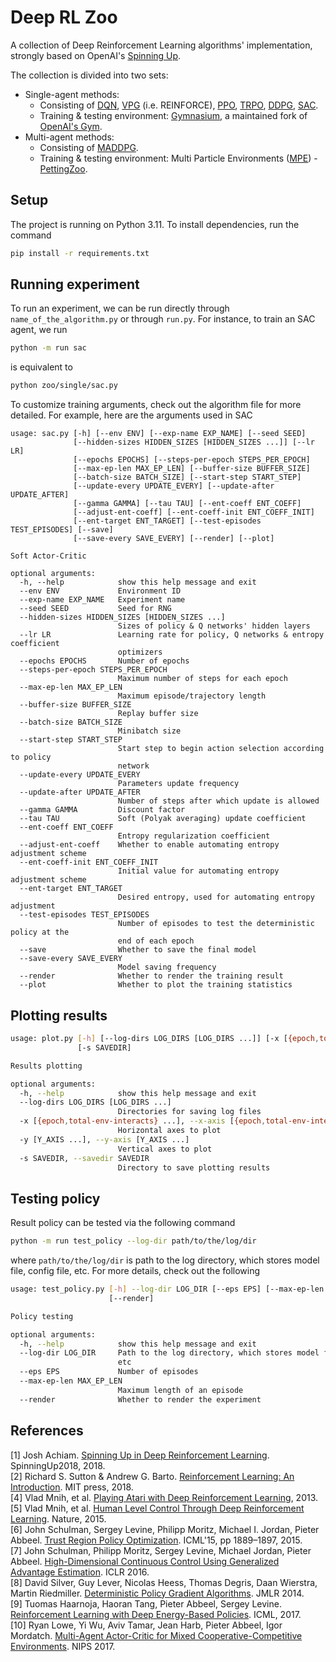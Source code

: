 
# Deep RL Zoo
A collection of Deep Reinforcement Learning algorithms' implementation, strongly based on OpenAI's [Spinning Up](https://github.com/openai/spinningup).  

The collection is divided into two sets:
- Single-agent methods:
    - Consisting of [DQN](./zoo/single/dqn.py), [VPG](./zoo/single/vpg.py) (i.e. REINFORCE), [PPO](./zoo/single/ppo.py), [TRPO](./zoo/single/trpo.py), [DDPG](./zoo/single/ddpg.py), [SAC](./zoo/single/sac.py).
    - Training & testing environment: [Gymnasium](https://gymnasium.farama.org), a maintained fork of [OpenAI's Gym](https://github.com/openai/gym).
- Multi-agent methods:
    - Consisting of [MADDPG](./zoo/multi/maddpg.py).
    - Training & testing environment: Multi Particle Environments ([MPE](https://pettingzoo.farama.org/environments/mpe/)) - [PettingZoo](https://pettingzoo.farama.org).

## Setup
The project is running on Python 3.11. To install dependencies, run the command
```bash
pip install -r requirements.txt
```

## Running experiment
To run an experiment, we can be run directly through `name_of_the_algorithm.py` or through `run.py`. For instance, to train an SAC agent, we run
```bash
python -m run sac
```
is equivalent to
```bash
python zoo/single/sac.py
```
To customize training arguments, check out the algorithm file for more detailed. For example, here are the arguments used in SAC
```
usage: sac.py [-h] [--env ENV] [--exp-name EXP_NAME] [--seed SEED]
              [--hidden-sizes HIDDEN_SIZES [HIDDEN_SIZES ...]] [--lr LR]
              [--epochs EPOCHS] [--steps-per-epoch STEPS_PER_EPOCH]
              [--max-ep-len MAX_EP_LEN] [--buffer-size BUFFER_SIZE]
              [--batch-size BATCH_SIZE] [--start-step START_STEP]
              [--update-every UPDATE_EVERY] [--update-after UPDATE_AFTER]
              [--gamma GAMMA] [--tau TAU] [--ent-coeff ENT_COEFF]
              [--adjust-ent-coeff] [--ent-coeff-init ENT_COEFF_INIT]
              [--ent-target ENT_TARGET] [--test-episodes TEST_EPISODES] [--save]
              [--save-every SAVE_EVERY] [--render] [--plot]

Soft Actor-Critic

optional arguments:
  -h, --help            show this help message and exit
  --env ENV             Environment ID
  --exp-name EXP_NAME   Experiment name
  --seed SEED           Seed for RNG
  --hidden-sizes HIDDEN_SIZES [HIDDEN_SIZES ...]
                        Sizes of policy & Q networks' hidden layers
  --lr LR               Learning rate for policy, Q networks & entropy coefficient
                        optimizers
  --epochs EPOCHS       Number of epochs
  --steps-per-epoch STEPS_PER_EPOCH
                        Maximum number of steps for each epoch
  --max-ep-len MAX_EP_LEN
                        Maximum episode/trajectory length
  --buffer-size BUFFER_SIZE
                        Replay buffer size
  --batch-size BATCH_SIZE
                        Minibatch size
  --start-step START_STEP
                        Start step to begin action selection according to policy
                        network
  --update-every UPDATE_EVERY
                        Parameters update frequency
  --update-after UPDATE_AFTER
                        Number of steps after which update is allowed
  --gamma GAMMA         Discount factor
  --tau TAU             Soft (Polyak averaging) update coefficient
  --ent-coeff ENT_COEFF
                        Entropy regularization coefficient
  --adjust-ent-coeff    Whether to enable automating entropy adjustment scheme
  --ent-coeff-init ENT_COEFF_INIT
                        Initial value for automating entropy adjustment scheme
  --ent-target ENT_TARGET
                        Desired entropy, used for automating entropy adjustment
  --test-episodes TEST_EPISODES
                        Number of episodes to test the deterministic policy at the
                        end of each epoch
  --save                Whether to save the final model
  --save-every SAVE_EVERY
                        Model saving frequency
  --render              Whether to render the training result
  --plot                Whether to plot the training statistics
```

## Plotting results
```bash
usage: plot.py [-h] [--log-dirs LOG_DIRS [LOG_DIRS ...]] [-x [{epoch,total-env-interacts} ...]] [-y [Y_AXIS ...]]
               [-s SAVEDIR]

Results plotting

optional arguments:
  -h, --help            show this help message and exit
  --log-dirs LOG_DIRS [LOG_DIRS ...]
                        Directories for saving log files
  -x [{epoch,total-env-interacts} ...], --x-axis [{epoch,total-env-interacts} ...]
                        Horizontal axes to plot
  -y [Y_AXIS ...], --y-axis [Y_AXIS ...]
                        Vertical axes to plot
  -s SAVEDIR, --savedir SAVEDIR
                        Directory to save plotting results
```

## Testing policy
Result policy can be tested via the following command
```bash
python -m run test_policy --log-dir path/to/the/log/dir
```
where `path/to/the/log/dir` is path to the log directory, which stores model file, config file, etc. For more details, check out the following
```bash
usage: test_policy.py [-h] --log-dir LOG_DIR [--eps EPS] [--max-ep-len MAX_EP_LEN]
                      [--render]

Policy testing

optional arguments:
  -h, --help            show this help message and exit
  --log-dir LOG_DIR     Path to the log directory, which stores model file, config file,
                        etc
  --eps EPS             Number of episodes
  --max-ep-len MAX_EP_LEN
                        Maximum length of an episode
  --render              Whether to render the experiment
```

## References
[1] Josh Achiam. [Spinning Up in Deep Reinforcement Learning](https://spinningup.openai.com/). SpinningUp2018, 2018.  
[2] Richard S. Sutton & Andrew G. Barto. [Reinforcement Learning: An Introduction](https://mitpress.mit.edu/books/reinforcement-learning-second-edition). MIT press, 2018.  
[4] Vlad Mnih, et al. [Playing Atari with Deep Reinforcement Learning](https://www.cs.toronto.edu/~vmnih/docs/dqn.pdf), 2013.  
[5] Vlad Mnih, et al. [Human Level Control Through Deep Reinforcement Learning](https://www.deepmind.com/publications/human-level-control-through-deep-reinforcement-learning). Nature, 2015.  
[6] John Schulman, Sergey Levine, Philipp Moritz, Michael I. Jordan, Pieter Abbeel. [Trust Region Policy Optimization](https://dl.acm.org/doi/10.5555/3045118.3045319). ICML'15, pp 1889–1897, 2015.  
[7] John Schulman, Philipp Moritz, Sergey Levine, Michael Jordan, Pieter Abbeel. [High-Dimensional Continuous Control Using Generalized Advantage Estimation](https://arxiv.org/abs/1506.02438). ICLR 2016.  
[8] David Silver, Guy Lever, Nicolas Heess, Thomas Degris, Daan Wierstra, Martin Riedmiller. [Deterministic Policy Gradient Algorithms](http://proceedings.mlr.press/v32/silver14.pdf). JMLR 2014.  
[9] Tuomas Haarnoja, Haoran Tang, Pieter Abbeel, Sergey Levine. [Reinforcement Learning with Deep Energy-Based Policies](https://dl.acm.org/doi/10.5555/3305381.3305521). ICML, 2017.  
[10] Ryan Lowe, Yi Wu, Aviv Tamar, Jean Harb, Pieter Abbeel, Igor Mordatch. [Multi-Agent Actor-Critic for Mixed Cooperative-Competitive Environments](https://arxiv.org/abs/1706.02275). NIPS 2017.